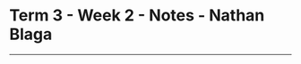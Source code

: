 # **Term 3 - Week 2 - Notes - Nathan Blaga**
----------------------------------------------------------------------------------------